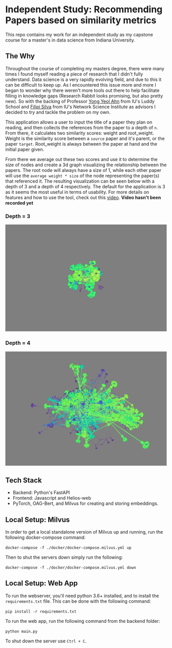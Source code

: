 # Independent Study: Recommending Papers based on similarity metrics
This repo contains my work for an independent study as my capstone course for a master's in data science from Indiana University. 

## The Why
Throughout the course of completing my masters degree, there were many times I found myself reading a piece of research that I didn't fully understand. Data science is a very rapidly evolving field, and due to this it can be difficult to keep up. As I encountered this issue more and more I began to wonder why there weren't more tools out there to help facilitate filling in knowledge gaps (Research Rabbit looks promising, but also pretty new). So with the backing of Professor [Yong Yeol Ahn](https://luddy.indiana.edu/contact/profile/?Yong~Yeol_Ahn) from IU's Luddy School and [Filipi Silva](https://iuni.iu.edu/about/people/person/filipisilva) from IU's Network Science Institute as advisors I decided to try and tackle the problem on my own.

This application allows a user to input the title of a paper they plan on reading, and then collects the references from the paper to a depth of `n`. From there, it calculates two similarity scores: weight and root_weight. Weight is the similarity score between a `source` paper and it's parent, or the paper `target`. Root_weight is always between the paper at hand and the initial paper given.

From there we average out these two scores and use it to determine the size of nodes and create a 3d graph visualizing the relationship between the papers. The root node will always have a size of 1, while each other paper will use the `average weight * size` of the node representing the paper(s) that referenced it. The resulting visualization can be seen below with a depth of 3 and a depth of 4 respectively. The default for the application is 3 as it seems the most useful in terms of usability. For more details on features and how to use the tool, check out this [video](). **Video hasn't been recorded yet**

### Depth = 3
![Attention is all you need n = 3](./images/att_is_all_you_need_3.png)

### Depth = 4
![Attention is all you need n = 4](./images/att_is_all_you_need_4.png)

## Tech Stack
* Backend: Python's FastAPI
* Frontend: Javascript and Helios-web
* PyTorch, OAG-Bert, and Milvus for creating and storing embeddings.

## Local Setup: Milvus
In order to get a local standalone version of Milvus up and running, run the following docker-compose command:

`docker-compose -f ./docker/docker-compose.milvus.yml up`

Then to shut the servers down simply run the following:

`docker-compose -f ./docker/docker-compose.milvus.yml down`

## Local Setup: Web App
To run the webserver, you'll need python 3.6+ installed, and to install the `requirements.txt` file. This can be done with the following command:

`pip install -r requirements.txt`

To run the web app, run the following command from the backend folder:

`python main.py`

To shut down the server use `Ctrl + C`.

